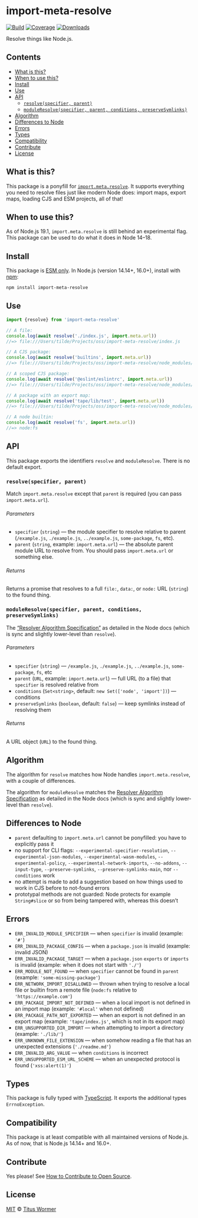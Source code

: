 # import-meta-resolve

[![Build][build-badge]][build]
[![Coverage][coverage-badge]][coverage]
[![Downloads][downloads-badge]][downloads]

Resolve things like Node.js.

## Contents

*   [What is this?](#what-is-this)
*   [When to use this?](#when-to-use-this)
*   [Install](#install)
*   [Use](#use)
*   [API](#api)
    *   [`resolve(specifier, parent)`](#resolvespecifier-parent)
    *   [`moduleResolve(specifier, parent, conditions, preserveSymlinks)`](#moduleresolvespecifier-parent-conditions-preservesymlinks)
*   [Algorithm](#algorithm)
*   [Differences to Node](#differences-to-node)
*   [Errors](#errors)
*   [Types](#types)
*   [Compatibility](#compatibility)
*   [Contribute](#contribute)
*   [License](#license)

## What is this?

This package is a ponyfill for [`import.meta.resolve`][resolve].
It supports everything you need to resolve files just like modern Node does:
import maps, export maps, loading CJS and ESM projects, all of that!

## When to use this?

As of Node.js 19.1, `import.meta.resolve` is still behind an experimental flag.
This package can be used to do what it does in Node 14–18.

## Install

This package is [ESM only][esm].
In Node.js (version 14.14+, 16.0+), install with [npm][]:

```sh
npm install import-meta-resolve
```

## Use

```js
import {resolve} from 'import-meta-resolve'

// A file:
console.log(await resolve('./index.js', import.meta.url))
//=> file:///Users/tilde/Projects/oss/import-meta-resolve/index.js

// A CJS package:
console.log(await resolve('builtins', import.meta.url))
//=> file:///Users/tilde/Projects/oss/import-meta-resolve/node_modules/builtins/index.js

// A scoped CJS package:
console.log(await resolve('@eslint/eslintrc', import.meta.url))
//=> file:///Users/tilde/Projects/oss/import-meta-resolve/node_modules/@eslint/eslintrc/lib/index.js

// A package with an export map:
console.log(await resolve('tape/lib/test', import.meta.url))
//=> file:///Users/tilde/Projects/oss/import-meta-resolve/node_modules/tape/lib/test.js

// A node builtin:
console.log(await resolve('fs', import.meta.url))
//=> node:fs
```

## API

This package exports the identifiers `resolve` and `moduleResolve`.
There is no default export.

### `resolve(specifier, parent)`

Match `import.meta.resolve` except that `parent` is required (you can pass
`import.meta.url`).

###### Parameters

*   `specifier` (`string`)
    — the module specifier to resolve relative to parent
    (`/example.js`, `./example.js`, `../example.js`, `some-package`, `fs`, etc).
*   `parent` (`string`, example: `import.meta.url`)
    — the absolute parent module URL to resolve from.
    You should pass `import.meta.url` or something else.

###### Returns

Returns a promise that resolves to a full `file:`, `data:`, or `node:` URL
(`string`) to the found thing.

### `moduleResolve(specifier, parent, conditions, preserveSymlinks)`

The [“Resolver Algorithm Specification”][algo] as detailed in the Node docs
(which is sync and slightly lower-level than `resolve`).

###### Parameters

*   `specifier` (`string`)
    — `/example.js`, `./example.js`, `../example.js`, `some-package`, `fs`, etc
*   `parent` (`URL`, example: `import.meta.url`)
    — full URL (to a file) that `specifier` is resolved relative from
*   `conditions` (`Set<string>`, default: `new Set(['node', 'import'])`)
    — conditions
*   `preserveSymlinks` (`boolean`, default: `false`)
    — keep symlinks instead of resolving them

###### Returns

A URL object (`URL`) to the found thing.

## Algorithm

The algorithm for `resolve` matches how Node handles `import.meta.resolve`, with
a couple of differences.

The algorithm for `moduleResolve` matches the [Resolver Algorithm
Specification][algo] as detailed in the Node docs (which is sync and slightly
lower-level than `resolve`).

## Differences to Node

*   `parent` defaulting to `import.meta.url` cannot be ponyfilled: you have to
    explicitly pass it
*   no support for CLI flags: `--experimental-specifier-resolution`,
    `--experimental-json-modules`, `--experimental-wasm-modules`,
    `--experimental-policy`, `--experimental-network-imports`, `--no-addons`,
    `--input-type`, `--preserve-symlinks`,
    `--preserve-symlinks-main`, nor `--conditions` work
*   no attempt is made to add a suggestion based on how things used to work in
    CJS before to not-found errors
*   prototypal methods are not guarded: Node protects for example `String#slice`
    or so from being tampered with, whereas this doesn’t

## Errors

*   `ERR_INVALID_MODULE_SPECIFIER`
    — when `specifier` is invalid (example: `'#'`)
*   `ERR_INVALID_PACKAGE_CONFIG`
    — when a `package.json` is invalid (example: invalid JSON)
*   `ERR_INVALID_PACKAGE_TARGET`
    — when a `package.json` `exports` or `imports` is invalid (example: when it
    does not start with `'./'`)
*   `ERR_MODULE_NOT_FOUND`
    — when `specifier` cannot be found in `parent` (example: `'some-missing-package'`)
*   `ERR_NETWORK_IMPORT_DISALLOWED`
    — thrown when trying to resolve a local file or builtin from a remote file
    (`node:fs` relative to `'https://example.com'`)
*   `ERR_PACKAGE_IMPORT_NOT_DEFINED`
    — when a local import is not defined in an import map (example: `'#local'`
    when not defined)
*   `ERR_PACKAGE_PATH_NOT_EXPORTED`
    — when an export is not defined in an export map (example: `'tape/index.js'`,
    which is not in its export map)
*   `ERR_UNSUPPORTED_DIR_IMPORT`
    — when attempting to import a directory (example: `'./lib/'`)
*   `ERR_UNKNOWN_FILE_EXTENSION`
    — when somehow reading a file that has an unexpected extensions (`'./readme.md'`)
*   `ERR_INVALID_ARG_VALUE`
    — when `conditions` is incorrect
*   `ERR_UNSUPPORTED_ESM_URL_SCHEME`
    — when an unexpected protocol is found (`'xss:alert(1)'`)

## Types

This package is fully typed with [TypeScript][].
It exports the additional types `ErrnoException`.

## Compatibility

This package is at least compatible with all maintained versions of Node.js.
As of now, that is Node.js 14.14+ and 16.0+.

## Contribute

Yes please!
See [How to Contribute to Open Source][contribute].

## License

[MIT][license] © [Titus Wormer][author]

<!-- Definitions -->

[build-badge]: https://github.com/wooorm/import-meta-resolve/workflows/main/badge.svg

[build]: https://github.com/wooorm/import-meta-resolve/actions

[coverage-badge]: https://img.shields.io/codecov/c/github/wooorm/import-meta-resolve.svg

[coverage]: https://codecov.io/github/wooorm/import-meta-resolve

[downloads-badge]: https://img.shields.io/npm/dm/import-meta-resolve.svg

[downloads]: https://www.npmjs.com/package/import-meta-resolve

[npm]: https://docs.npmjs.com/cli/install

[license]: license

[author]: https://wooorm.com

[esm]: https://gist.github.com/sindresorhus/a39789f98801d908bbc7ff3ecc99d99c

[typescript]: https://www.typescriptlang.org

[contribute]: https://opensource.guide/how-to-contribute/

[algo]: https://nodejs.org/dist/latest-v14.x/docs/api/esm.html#esm_resolver_algorithm

[resolve]: https://nodejs.org/api/esm.html#esm_import_meta_resolve_specifier_parent

